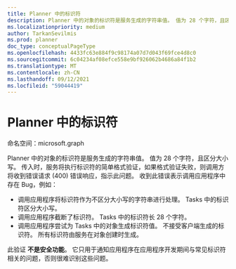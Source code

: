 ```yaml
---
title: Planner 中的标识符
description: Planner 中的对象的标识符是服务生成的字符串值。 值为 28 个字符，且区分大小写。 传入时，服务将执行标识符的简单格式验证，如果格式验证失败，则调用方将收到错误请求 (400) 错误响应，指示此问题。 收到此错误表示调用应用程序中存在 Bug，例如：
ms.localizationpriority: medium
author: TarkanSevilmis
ms.prod: planner
doc_type: conceptualPageType
ms.openlocfilehash: 4433fc63e884f9c98174a07d7d043f69fce4d8c0
ms.sourcegitcommit: 6c04234af08efce558e9bf926062b4686a84f1b2
ms.translationtype: MT
ms.contentlocale: zh-CN
ms.lasthandoff: 09/12/2021
ms.locfileid: "59044419"
---
```

# <a name="identifiers-in-planner"></a>Planner 中的标识符

命名空间：microsoft.graph

Planner 中的对象的标识符是服务生成的字符串值。 值为 28 个字符，且区分大小写。 传入时，服务将执行标识符的简单格式验证，如果格式验证失败，则调用方将收到错误请求 (400) 错误响应，指示此问题。 收到此错误表示调用应用程序中存在 Bug，例如：

- 调用应用程序将标识符作为不区分大小写的字符串进行处理。 Tasks 中的标识符区分大小写。
- 调用应用程序截断了标识符。 Tasks 中的标识符长 28 个字符。
- 调用应用程序尝试为 Tasks 中的对象生成标识符值。 不接受客户端生成的标识符。 所有标识符由服务在对象创建时生成。

此验证 **不是安全功能**。 它只用于通知应用程序在应用程序开发期间与常见标识符相关的问题，否则很难识别这些问题。

